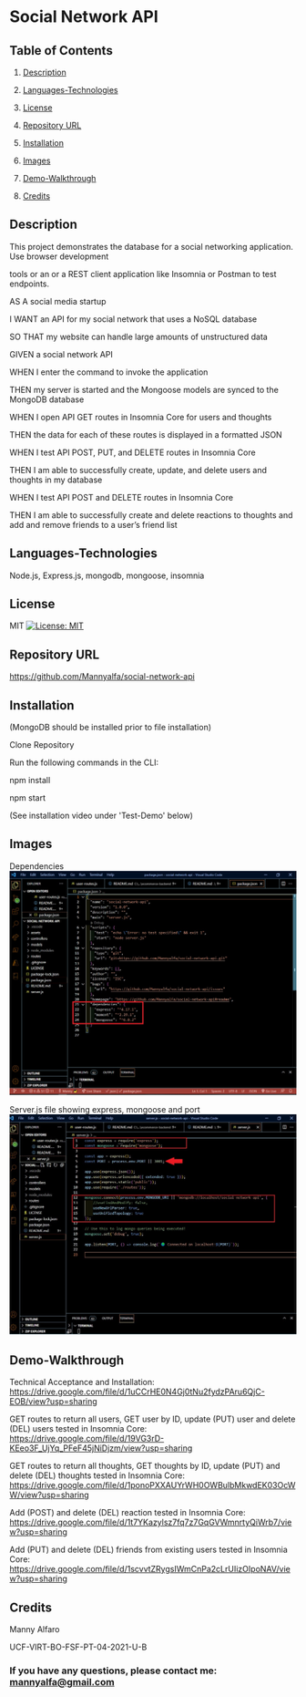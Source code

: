 # Social Network API

## Table of Contents
1. [Description](#description)

2. [Languages-Technologies](#languages-technologies)

3. [License](#license)

4. [Repository URL](#repository-url)

5. [Installation](#installation)

6. [Images](#Images)

7. [Demo-Walkthrough](#demo-walkthrough)

8. [Credits](#credits)

## Description

This project demonstrates the database for a social networking application. Use browser development

tools or an or a REST client application like Insomnia or Postman to test endpoints.

AS A social media startup

I WANT an API for my social network that uses a NoSQL database

SO THAT my website can handle large amounts of unstructured data

GIVEN a social network API

WHEN I enter the command to invoke the application

THEN my server is started and the Mongoose models are synced to the MongoDB database

WHEN I open API GET routes in Insomnia Core for users and thoughts

THEN the data for each of these routes is displayed in a formatted JSON

WHEN I test API POST, PUT, and DELETE routes in Insomnia Core

THEN I am able to successfully create, update, and delete users and thoughts in my database

WHEN I test API POST and DELETE routes in Insomnia Core

THEN I am able to successfully create and delete reactions to thoughts and add and remove friends to a user’s friend list

## Languages-Technologies

Node.js, Express.js, mongodb, mongoose, insomnia


## License
MIT [![License: MIT](https://img.shields.io/badge/License-MIT-yellow.svg)](https://opensource.org/licenses/MIT)

## Repository URL
https://github.com/Mannyalfa/social-network-api

## Installation

(MongoDB should be installed prior to file installation)

Clone Repository

Run the following commands in the CLI:

npm install

npm start

(See installation video under 'Test-Demo' below)


## Images
Dependencies
![screenshot](https://github.com/Mannyalfa/social-network-api/blob/main/assets/images/package-json-dep.jpg)

Server.js file showing express, mongoose and port
![screenshot](https://github.com/Mannyalfa/social-network-api/blob/main/assets/images/server-js-exp-mongo.jpg)

## Demo-Walkthrough
Technical Acceptance and Installation:
https://drive.google.com/file/d/1uCCrHE0N4Gj0tNu2fydzPAru6QjC-EOB/view?usp=sharing

GET routes to return all users, GET user by ID, update (PUT) user and delete (DEL) users tested in Insomnia Core:
https://drive.google.com/file/d/19VG3rD-KEeo3F_UjYq_PFeF45jNiDjzm/view?usp=sharing



GET routes to return all thoughts, GET thoughts by ID, update (PUT) and delete (DEL) thoughts tested in Insomnia Core:
https://drive.google.com/file/d/1ponoPXXAUYrWH0OWBulbMkwdEK03OcWW/view?usp=sharing


Add (POST) and delete (DEL) reaction tested in Insomnia Core:
https://drive.google.com/file/d/1t7YKazylsz7fq7z7GqGVWmnrtyQiWrb7/view?usp=sharing


Add (PUT) and delete (DEL) friends from existing users tested in Insomnia Core:
https://drive.google.com/file/d/1scvvtZRygsIWmCnPa2cLrUIizOIpoNAV/view?usp=sharing
    

## Credits
Manny Alfaro

UCF-VIRT-BO-FSF-PT-04-2021-U-B


### If you have any questions, please contact me: mannyalfa@gmail.com